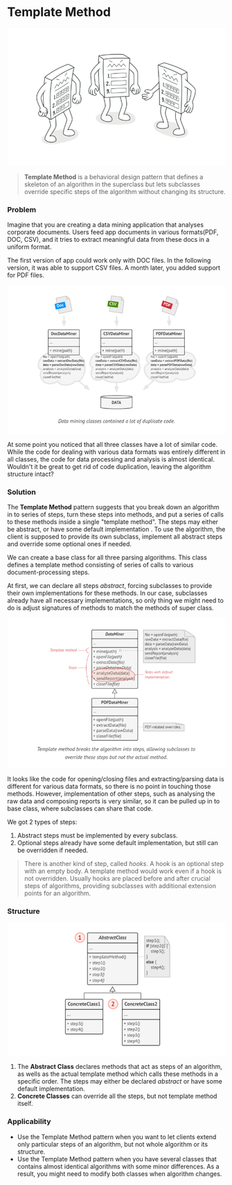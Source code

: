 # Template Method

![template-method](template-method.png)

> **Template Method** is a behavioral design pattern that defines a skeleton of an algorithm in the superclass but lets subclasses override specific steps of the algorithm without changing its structure.

### Problem

Imagine that you are creating a data mining application that analyses corporate documents. Users feed app documents in various formats(PDF, DOC, CSV), and it tries to extract meaningful data from these docs in a uniform format.

The first version of app could work only with DOC files. In the following version, it was able to support CSV files. A month later, you added support for PDF files.

![data-mining-classes](data-mining-classes.png)

At some point you noticed that all three classes have a lot of similar code. While the code for dealing with various data formats was entirely different in all classes, the code for data processing and analysis is almost identical. Wouldn't it be great to get rid of code duplication, leaving the algorithm structure intact?

### Solution

The **Template Method** pattern suggests that you break down an algorithm in to series of steps, turn these steps into methods, and put a series of calls to these methods inside a single "template method". The steps may either be abstract, or have some default implementation . To use the algorithm, the client is supposed to provide its own subclass, implement all abstract steps  and override some optional ones if needed.

We can create a base class for all three parsing algorithms. This class defines a template method consisting of series of calls to various document-processing steps. 

At first, we can declare all steps _abstract_, forcing subclasses to provide their own implementations for these methods. In our case, subclasses already have all necessary implementations, so only thing we might need to do is adjust signatures of methods to match the methods of super class.

![template-method-steps](template-method-steps.png)

It looks like the code for opening/closing files and extracting/parsing data is different for various data formats, so there is no point in touching those methods. However, implementation of other steps, such as analysing the raw data and composing reports is very similar, so it can be pulled up in to base class, where subclasses can share that code.

We got 2 types of steps:
1. Abstract steps must be implemented by every subclass.
2. Optional steps already have some default implementation, but still can be overridden if needed.

> There is another kind of step, called _hooks_. A hook is an optional step with an empty body. A template method would work even if a hook is not overridden. Usually hooks are placed before and after crucial steps of algorithms, providing subclasses with additional extension points for an algorithm.

### Structure

![structure](structure.png)

1. The **Abstract Class** declares methods that act as steps of an algorithm, as wells as the actual template method which calls these methods in a specific order. The steps may either be declared _abstract_ or have some default implementation.
2. **Concrete Classes** can override all the steps, but not template method itself.

### Applicability
* Use the Template Method pattern when you want to let clients extend only particular steps of an algorithm, but not whole algorithm or its structure.
* Use the Template Method pattern when you have several classes that contains almost identical algorithms with some minor differences. As a result, you might need to modify both classes when algorithm changes.

